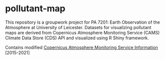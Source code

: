# pollutant-map

This repository is a groupwork project for PA 7201: Earth Observation of the Atmosphere at University of Leicester. Datasets for visualizing pollutant maps are derived from Copernicus Atmosphere Monitoring Service (CAMS) Climate Data Store (CDS) API and visualized using R Shiny framework.

Contains modified [Copernicus Atmosphere Monitoring Service Information](https://ads.atmosphere.copernicus.eu/cdsapp#!/home) [2015-2021]
